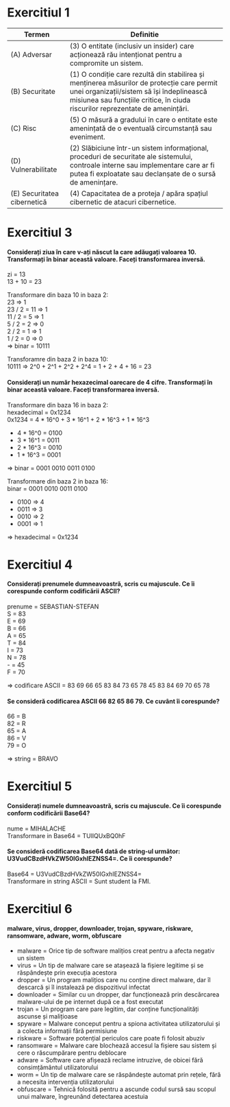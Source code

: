 # Exercitiul 1

| Termen | Definitie |
|---	|---	|
| (A) Adversar  	            | (3) O entitate (inclusiv un insider) care acționează rău intenționat pentru a compromite un sistem.  	|
| (B) Securitate  	            | (1) O condiție care rezultă din stabilirea și menținerea măsurilor de protecție care permit unei organizații/sistem să își îndeplinească misiunea sau funcțiile critice, în ciuda riscurilor reprezentate de amenințări.  	|
| (C) Risc  	                | (5) O măsură a gradului în care o entitate este amenințată de o eventuală circumstanță sau eveniment.   	|
| (D) Vulnerabilitate  	        | (2) Slăbiciune într-un sistem informațional, proceduri de securitate ale sistemului, controale interne sau implementare care ar fi putea fi exploatate sau declanșate de o sursă de amenințare.  	|
| (E) Securitatea cibernetică  	| (4) Capacitatea de a proteja / apăra spațiul cibernetic de atacuri cibernetice.	|



# Exercitiul 3
#### Considerați ziua în care v-ați născut la care adăugați valoarea 10. Transformați în binar această valoare. Faceți transformarea inversă.

zi = 13  
13 + 10 = 23  

Transformare din baza 10 in baza 2:  
23          => 1  
23 / 2 = 11 => 1  
11 / 2 = 5  => 1  
5 /  2 = 2  => 0  
2 /  2 = 1  => 1  
1 /  2 = 0  => 0  
=> binar = 10111

Transforamre din baza 2 in baza 10:  
10111 => 2^0 + 2^1 + 2^2 + 2^4 = 1 + 2 + 4 + 16 = 23  



#### Considerați un număr hexazecimal oarecare de 4 cifre. Transformați în binar această valoare. Faceți transformarea inversă.

Transformare din baza 16 in baza 2:  
hexadecimal = 0x1234  
0x1234 = 4 * 16^0 + 3 * 16^1 + 2 * 16^3 + 1 * 16^3  
- 4 * 16^0 = 0100
- 3 * 16^1 = 0011
- 2 * 16^3 = 0010
- 1 * 16^3 = 0001

=> binar = 0001 0010 0011 0100



Transformare din baza 2 in baza 16:  
binar = 0001 0010 0011 0100  
- 0100 => 4
- 0011 => 3
- 0010 => 2
- 0001 => 1

=> hexadecimal = 0x1234



# Exercitiul 4
#### Considerați prenumele dumneavoastră, scris cu majuscule. Ce îi corespunde conform codificării ASCII?

prenume = SEBASTIAN-STEFAN  
S = 83  
E = 69  
B = 66  
A = 65  
T = 84  
I = 73  
N = 78  
\- = 45  
F = 70  

=> codificare ASCII = 83 69 66 65 83 84 73 65 78 45 83 84 69 70 65 78


#### Se consideră codificarea ASCII 66 82 65 86 79. Ce cuvânt îi corespunde?
66 = B  
82 = R  
65 = A  
86 = V  
79 = O  

=> string = BRAVO


# Exercitiul 5
#### Considerați numele dumneavoastră, scris cu majuscule. Ce îi corespunde conform codificării Base64?

nume = MIHALACHE  
Transformare in Base64 = TUlIQUxBQ0hF  

#### Se consideră codificarea Base64 dată de string-ul următor: U3VudCBzdHVkZW50IGxhIEZNSS4=. Ce îi corespunde?

Base64 = U3VudCBzdHVkZW50IGxhIEZNSS4=  
Transformare in string ASCII = Sunt student la FMI.


# Exercitiul 6
#### malware, virus, dropper, downloader, trojan, spyware, riskware, ransomware, adware, worm, obfuscare

- malware = Orice tip de software malițios creat pentru a afecta negativ un sistem  
- virus = Un tip de malware care se atașează la fișiere legitime și se răspândește prin execuția acestora  
- dropper = Un program malițios care nu conține direct malware, dar îl descarcă și îl instalează pe dispozitivul infectat  
- downloader = Similar cu un dropper, dar funcționează prin descărcarea malware-ului de pe internet după ce a fost executat
- trojan = Un program care pare legitim, dar conține funcționalități ascunse și malițioase
- spyware = Malware conceput pentru a spiona activitatea utilizatorului și a colecta informații fără permisiune
- riskware = Software potențial periculos care poate fi folosit abuziv
- ransomware = Malware care blochează accesul la fișiere sau sistem și cere o răscumpărare pentru deblocare
- adware = Software care afișează reclame intruzive, de obicei fără consimțământul utilizatorului
- worm = Un tip de malware care se răspândește automat prin rețele, fără a necesita intervenția utilizatorului
- obfuscare = Tehnică folosită pentru a ascunde codul sursă sau scopul unui malware, îngreunând detectarea acestuia



